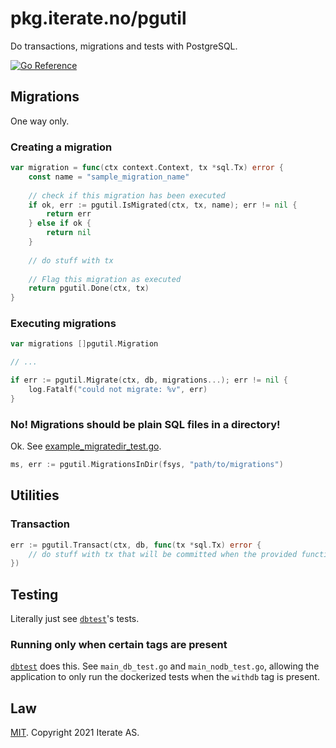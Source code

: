 # pkg.iterate.no/pgutil

Do transactions, migrations and tests with PostgreSQL.

[![Go Reference](https://pkg.go.dev/badge/pkg.iterate.no/pgutil.svg)](https://pkg.go.dev/pkg.iterate.no/pgutil)

## Migrations

One way only.

### Creating a migration

```go
var migration = func(ctx context.Context, tx *sql.Tx) error {
    const name = "sample_migration_name"
    
    // check if this migration has been executed
    if ok, err := pgutil.IsMigrated(ctx, tx, name); err != nil {
        return err
    } else if ok {
        return nil
    }
    
    // do stuff with tx
    
    // Flag this migration as executed
    return pgutil.Done(ctx, tx)
}
```

### Executing migrations

```go
var migrations []pgutil.Migration

// ...

if err := pgutil.Migrate(ctx, db, migrations...); err != nil {
    log.Fatalf("could not migrate: %v", err)
}
```

### No! Migrations should be plain SQL files in a directory!
Ok. See [example_migratedir_test.go](example_migratedir_test.go).

```go
ms, err := pgutil.MigrationsInDir(fsys, "path/to/migrations")
```

## Utilities

### Transaction
```go
err := pgutil.Transact(ctx, db, func(tx *sql.Tx) error {
	// do stuff with tx that will be committed when the provided function returns nil
})
```

## Testing

Literally just see [`dbtest`](./dbtest)'s tests.

### Running only when certain tags are present

[`dbtest`](./dbtest) does this. See `main_db_test.go` and `main_nodb_test.go`, allowing the application to only run the
dockerized tests when the `withdb` tag is present.


## Law

[MIT](./LICENSE).
Copyright 2021 Iterate AS. 